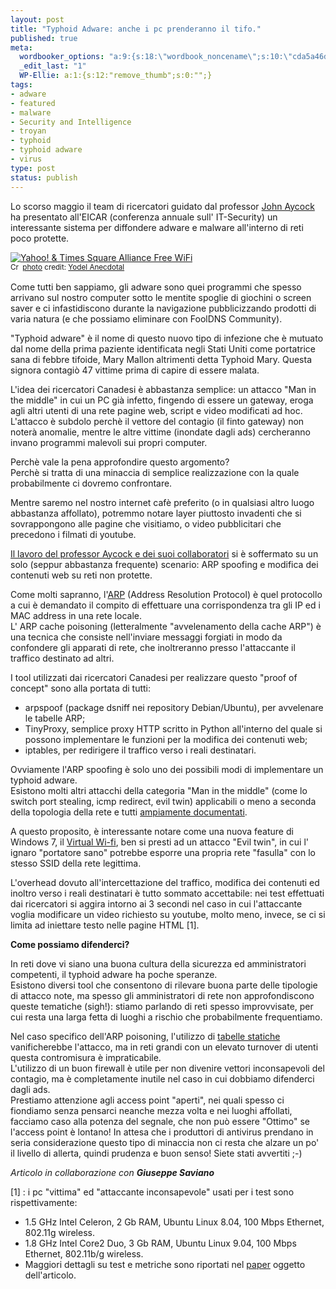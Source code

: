 ```yaml
--- 
layout: post
title: "Typhoid Adware: anche i pc prenderanno il tifo."
published: true
meta: 
  wordbooker_options: "a:9:{s:18:\"wordbook_noncename\";s:10:\"cda5a46d23\";s:18:\"wordbook_page_post\";s:15:\"131388540210117\";s:18:\"wordbook_orandpage\";s:1:\"1\";s:23:\"wordbook_default_author\";s:1:\"1\";s:23:\"wordbook_extract_length\";s:3:\"256\";s:19:\"wordbook_actionlink\";s:3:\"300\";s:26:\"wordbooker_publish_default\";s:2:\"on\";s:18:\"wordbook_attribute\";s:7:\"%title%\";s:29:\"wordbooker_status_update_text\";s:35:\": New blog post :  %title% - %link%\";}"
  _edit_last: "1"
  WP-Ellie: a:1:{s:12:"remove_thumb";s:0:"";}
tags: 
- adware
- featured
- malware
- Security and Intelligence
- troyan
- typhoid
- typhoid adware
- virus
type: post
status: publish
---
```

Lo scorso maggio il team di ricercatori guidato dal professor [John Aycock][paper-aycock] ha presentato all'EICAR (conferenza annuale sull' IT-Security) un interessante sistema per diffondere adware e malware all'interno di reti poco protette.  
  
<a href="http://www.flickr.com/photos/99527366@N00/4092671973/" title="Yahoo! & Times Square Alliance Free WiFi" target="_blank"><img src="http://farm3.static.flickr.com/2766/4092671973_1c788caa39.jpg" alt="Yahoo! & Times Square Alliance Free WiFi" border="0" /></a><br /><small><a href="http://creativecommons.org/licenses/by/2.0/" title="Attribution License" target="_blank"><img src="http://www.lastknight.com/wp-content/plugins/photo-dropper/images/cc.png" alt="Creative Commons License" border="0" width="16" height="16" align="absmiddle" /></a> <a href="http://www.photodropper.com/photos/" target="_blank">photo</a> credit: <a href="http://www.flickr.com/photos/99527366@N00/4092671973/" title="Yodel Anecdotal" target="_blank">Yodel Anecdotal</a></small>
  
Come tutti ben sappiamo, gli adware sono quei programmi che spesso arrivano sul nostro computer sotto le mentite spoglie di giochini o screen saver e ci infastidiscono durante la navigazione pubblicizzando prodotti di varia natura (e che possiamo eliminare con FoolDNS Community).  
  
"Typhoid adware" è il nome di questo nuovo tipo di infezione che è mutuato dal nome della prima paziente identificata negli Stati Uniti come portatrice sana di febbre tifoide, Mary Mallon altrimenti detta Typhoid Mary. Questa signora contagiò 47 vittime prima di capire di essere malata.  
  
L'idea dei ricercatori Canadesi è abbastanza semplice: un attacco "Man in the middle" in cui un PC già infetto, fingendo di essere un gateway, eroga agli altri utenti di una rete pagine web, script e video modificati ad hoc. L'attacco è subdolo perchè il vettore del contagio (il finto gateway) non noterà anomalie, mentre le altre vittime (inondate dagli ads) cercheranno invano programmi malevoli sui propri computer.
  
Perchè vale la pena approfondire questo argomento?  
Perchè si tratta di una minaccia di semplice realizzazione con la quale probabilmente ci dovremo confrontare.  
  
Mentre saremo nel nostro internet cafè preferito (o in qualsiasi altro luogo abbastanza affollato), potremmo notare layer piuttosto invadenti che si sovrappongono alle pagine che visitiamo, o video pubblicitari che precedono i filmati di youtube.  
  
[Il lavoro del professor Aycock e dei suoi collaboratori][paper-aycock] si è soffermato su un solo (seppur abbastanza frequente) scenario: ARP spoofing e modifica dei contenuti web su reti non protette.  
  
Come molti sapranno, l'[ARP][arp-wikipedia] (Address Resolution Protocol) è quel protocollo a cui è demandato il compito di effettuare una corrispondenza tra gli IP ed i MAC address in una rete locale.  
L' ARP cache poisoning (letteralmente "avvelenamento della cache ARP") è una tecnica che consiste nell'inviare messaggi forgiati in modo da confondere gli apparati di rete, che inoltreranno presso l'attaccante il traffico destinato ad altri.  
  
I tool utilizzati dai ricercatori Canadesi per realizzare questo "proof of concept" sono alla portata di tutti:  

* arpspoof (package dsniff nei repository Debian/Ubuntu), per avvelenare le tabelle ARP;
* TinyProxy, semplice proxy HTTP scritto in Python all'interno del quale si possono implementare le funzioni per la modifica dei contenuti web;
* iptables, per redirigere il traffico verso i reali destinatari.
  
Ovviamente l'ARP spoofing è solo uno dei possibili modi di implementare un typhoid adware.  
Esistono molti altri attacchi della categoria "Man in the middle" (come lo switch port stealing, icmp redirect, evil twin) applicabili o meno a seconda della topologia della rete e tutti [ampiamente documentati][oilpj-mitm].  
  
A questo proposito, è interessante notare come una nuova feature di Windows 7, il [Virtual Wi-fi][vwifi], ben si presti ad un attacco "Evil twin", in cui l' ignaro "portatore sano" potrebbe esporre una propria rete "fasulla" con lo stesso SSID della rete legittima. 
  
L'overhead dovuto all'intercettazione del traffico, modifica dei contenuti ed inoltro verso i reali destinatari è tutto sommato accettabile: nei test effettuati dai ricercatori si aggira intorno ai 3 secondi nel caso in cui l'attaccante voglia modificare un video richiesto su youtube, molto meno, invece, se ci si limita ad iniettare testo nelle pagine HTML [1].  
  
**Come possiamo difenderci?**  
  
In reti  dove vi siano una buona cultura della sicurezza ed amministratori competenti, il typhoid adware ha poche speranze.  
Esistono diversi tool che consentono di rilevare buona parte delle tipologie di attacco note, ma spesso gli amministratori di rete non approfondiscono queste tematiche (sigh!): stiamo parlando di reti spesso improvvisate, per cui resta una larga fetta di luoghi a rischio che probabilmente frequentiamo.  
  
Nel caso specifico dell'ARP poisoning, l'utilizzo di [tabelle statiche][contromisure-arp] vanificherebbe l'attacco, ma in reti grandi con un elevato turnover di utenti questa contromisura è impraticabile.  
L'utilizzo di un buon firewall è utile per non divenire vettori inconsapevoli del contagio, ma è completamente inutile nel caso in cui dobbiamo difenderci dagli ads.  
Prestiamo attenzione agli access point "aperti", nei quali spesso ci fiondiamo senza pensarci neanche mezza volta e nei luoghi affollati, facciamo caso alla potenza del segnale, che non può essere "Ottimo" se l'access point è lontano!
In attesa che i produttori di antivirus prendano in seria considerazione questo tipo di minaccia non ci resta che alzare un po' il livello di allerta, quindi prudenza e buon senso! Siete stati avvertiti ;-)  
  
<i> Articolo in collaborazione con **Giuseppe Saviano**</i>

[1] : i pc "vittima" ed "attaccante inconsapevole" usati per i test sono rispettivamente:

* 1.5 GHz Intel Celeron, 2 Gb RAM, Ubuntu Linux 8.04, 100 Mbps Ethernet, 802.11g wireless.
* 1.8 GHz Intel Core2 Duo, 3 Gb RAM, Ubuntu Linux 9.04, 100 Mbps Ethernet, 802.11b/g wireless.
* Maggiori dettagli su test e metriche sono riportati nel [paper][paper-aycock] oggetto dell'articolo.

[paper-aycock]: http://pages.cpsc.ucalgary.ca/~aycock/papers/eicar10.pdf
[arp-wikipedia]: http://it.wikipedia.org/wiki/Address_Resolution_Protocol
[vwifi]: http://www.istartedsomething.com/20090516/windows-7-native-virtual-wifi-technology-microsoft-research/
[contromisure-arp]: http://it.wikipedia.org/wiki/ARP_poisoning#Contromisure
[oilpj-mitm]: http://www.oilproject.org/EVENT188 
